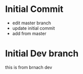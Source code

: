 # Initial Commit

- edit master branch
- update initial commit
- add from master
# Initial Dev branch
this is from brnach dev
